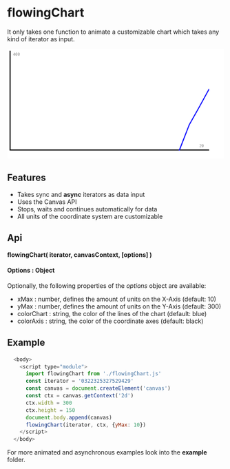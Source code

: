 # flowingChart

It only takes one function to animate a customizable chart which takes any kind of
iterator as input.

![](img/2019-09-02T04:43:52+02:00_652x330.gif 'Simple and minimalist design for changing data')

## Features

- Takes sync and **async** iterators as data input
- Uses the Canvas API
- Stops, waits and continues automatically for data
- All units of the coordinate system are customizable

## Api

**flowingChart( iterator, canvasContext, [options] )**

#### Options : Object

Optionally, the following properties of the _options_ object are available:

- xMax : number, defines the amount of units on the X-Axis (default: 10)
- yMax : number, defines the amount of units on the Y-Axis (default: 300)
- colorChart : string, the color of the lines of the chart (default: blue)
- colorAxis : string, the color of the coordinate axes (default: black)

## Example

```javascript
  <body>
    <script type="module">
      import flowingChart from './flowingChart.js'
      const iterator = '0322325327529429'
      const canvas = document.createElement('canvas')
      const ctx = canvas.getContext('2d')
      ctx.width = 300
      ctx.height = 150
      document.body.append(canvas)
      flowingChart(iterator, ctx, {yMax: 10})
    </script>
  </body>
```

For more animated and asynchronous examples look into the **example** folder.
